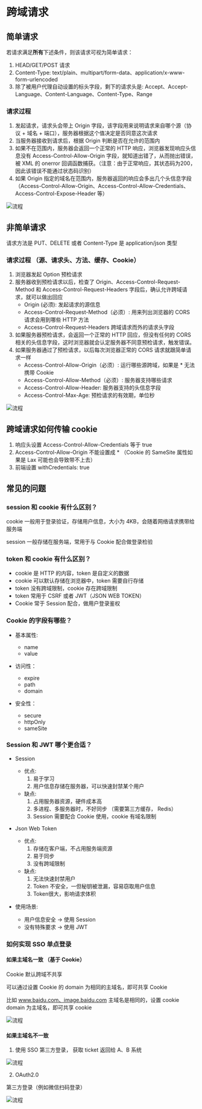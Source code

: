 # 跨域请求

## 简单请求

若请求满足**所有**下述条件，则该请求可视为简单请求：
1. HEAD/GET/POST 请求
2. Content-Type: text/plain、multipart/form-data、application/x-www-form-urlencoded
3. 除了被用户代理自动设置的标头字段，剩下的请求头是: Accept、Accept-Language、Content-Language、Content-Type、Range

### 请求过程
1. 发起请求，请求头会带上 Origin 字段，该字段用来说明请求来自哪个源（协议 + 域名 + 端口），服务器根据这个值决定是否同意这次请求
2. 当服务器接收到请求后，根据 Origin 判断是否在允许的范围内
3. 如果不在范围内，服务器会返回一个正常的 HTTP 响应，浏览器发现响应头信息没有 Access-Control-Allow-Origin 字段，就知道出错了，从而抛出错误，被 XML 的 onerror 回调函数捕获。（注意：由于正常响应，其状态码为200，因此该错误不能通过状态码识别）
4. 如果 Origin 指定的域名在范围内，服务器返回的响应会多出几个头信息字段（Access-Control-Allow-Origin、Access-Control-Allow-Credentials、Access-Control-Expose-Header 等）
   
![流程](./../../public/assets/网络/14.jpg)

## 非简单请求

请求方法是 PUT、DELETE 或者 Content-Type 是 application/json 类型

### 请求过程 （源、请求头、方法、缓存、Cookie）
1. 浏览器发起 Option 预检请求
2. 服务器收到预检请求以后，检查了 Origin、Access-Control-Request-Method 和 Access-Control-Request-Headers 字段后，确认允许跨域请求，就可以做出回应
   - Origin (必须): 发起请求的源信息
   - Access-Control-Request-Method（必须）: 用来列出浏览器的 CORS 请求会用到哪些 HTTP 方法
   - Access-Control-Request-Headers 跨域请求而外的请求头字段
3. 如果服务器预检请求，会返回一个正常的 HTTP 回应，但没有任何的 CORS 相关的头信息字段，这时浏览器就会认定服务器不同意预检请求，触发错误。
4. 如果服务器通过了预检请求，以后每次浏览器正常的 CORS 请求就跟简单请求一样
   - Access-Control-Allow-Origin（必须）: 运行哪些源跨域，如果是 * 无法携带 Cookie
   - Access-Control-Allow-Method（必须）: 服务器支持哪些请求
   - Access-Control-Allow-Header: 服务器支持的头信息字段
   - Access-Control-Max-Age: 预检请求的有效期，单位秒

![流程](./../../public/assets/网络/15.jpg)

## 跨域请求如何传输 cookie
1. 响应头设置 Access-Control-Allow-Credentials 等于 true
2. Access-Control-Allow-Origin 不能设置成 * （Cookie 的 SameSite 属性如果是 Lax 可能也会导致带不上去）
3. 前端设置 withCredentials: true



## 常见的问题

### session 和 cookie 有什么区别？

cookie 一般用于登录验证，存储用户信息，大小为 4KB，会随着网络请求携带给服务端

session 一般存储在服务端，常用于与 Cookie 配合做登录检验

### token 和 cookie 有什么区别？
- cookie 是 HTTP 的内容，token 是自定义的数据
- cookie 可以默认存储在浏览器中，token 需要自行存储
- token 没有跨域限制，cookie 存在跨域限制
- token 常用于 CSRF 或者 JWT（JSON WEB TOKEN）
- Cookie 常于 Session 配合，做用户登录鉴权

### Cookie 的字段有哪些？
- 基本属性:
  - name
  - value
- 访问性：
  - expire
  - path
  - domain
  
- 安全性：
  - secure
  - httpOnly
  - sameSite

### Session 和 JWT 哪个更合适？
- Session 
    - 优点: 
        1. 易于学习
        2. 用户信息存储在服务器，可以快速封禁某个用户
    - 缺点:
        1. 占用服务器资源，硬件成本高
        2. 多进程、多服务器时，不好同步 （需要第三方缓存， Redis）
        3. Session 需要配合 Cookie 使用，cookie 有域名限制
   
- Json Web Token
    - 优点:
        1. 存储在客户端，不占用服务端资源
        2. 易于同步
        3. 没有跨域限制
    - 缺点:
        1. 无法快速封禁用户
        2. Token 不安全，一但秘钥被泄漏，容易窃取用户信息
        3. Token很大，影响请求体积
    
- 使用场景:
    - 用户信息安全 -> 使用 Session
    - 没有特殊要求 -> 使用 JWT 

### 如何实现 SSO 单点登录

#### 如果主域名一致 （基于 Cookie）

Cookie 默认跨域不共享

可以通过设置 Cookie 的 domain 为相同的主域名，即可共享 Cookie

比如 www.baidu.com、image.baidu.com 主域名是相同的，设置 cookie domain 为主域名，即可共享 cookie


![流程](./../../public/assets/网络/16.jpg)



#### 如果主域名不一致

1. 使用 SSO 第三方登录， 获取 ticket 返回给 A、B 系统
   
![流程](./../../public/assets/网络/17.jpg)

2. OAuth2.0

第三方登录（例如微信扫码登录）

![流程](./../../public/assets/网络/18.jpg)

